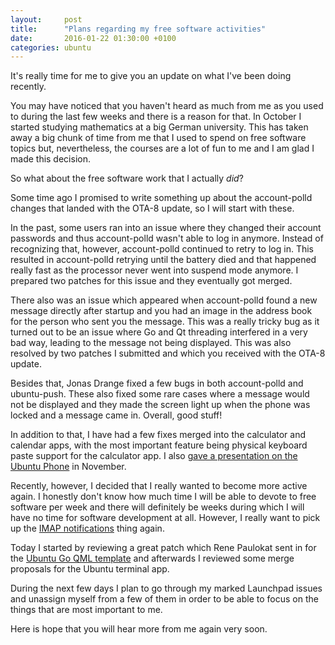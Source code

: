 ```yaml
---
layout:     post
title:      "Plans regarding my free software activities"
date:       2016-01-22 01:30:00 +0100
categories: ubuntu
---
```


It's really time for me to give you an update on what I've been doing recently.

You may have noticed that you haven't heard as much from me as you used to during the last few weeks and there is a reason for that. In October I started studying mathematics at a big German university. This has taken away a big chunk of time from me that I used to spend on free software topics but, nevertheless, the courses are a lot of fun to me and I am glad I made this decision.

So what about the free software work that I actually *did*?

Some time ago I promised to write something up about the account-polld changes that landed with the OTA-8 update, so I will start with these.

In the past, some users ran into an issue where they changed their account passwords and thus account-polld wasn't able to log in anymore. Instead of recognizing that, however, account-polld continued to retry to log in. This resulted in account-polld retrying until the battery died and that happened really fast as the processor never went into suspend mode anymore. I prepared two patches for this issue and they eventually got merged.

There also was an issue which appeared when account-polld found a new message directly after startup and you had an image in the address book for the person who sent you the message. This was a really tricky bug as it turned out to be an issue where Go and Qt threading interfered in a very bad way, leading to the message not being displayed. This was also resolved by two patches I submitted and which you received with the OTA-8 update.

Besides that, Jonas Drange fixed a few bugs in both account-polld and ubuntu-push. These also fixed some rare cases where a message would not be displayed and they made the screen light up when the phone was locked and a message came in. Overall, good stuff!

In addition to that, I have had a few fixes merged into the calculator and calendar apps, with the most important feature being physical keyboard paste support for the calculator app. I also [gave a presentation on the Ubuntu Phone](http://nikwen.github.io/ubuntu/2015/11/08/first-time-talking-at-a-conference.html) in November.

Recently, however, I decided that I really wanted to become more active again. I honestly don't know how much time I will be able to devote to free software per week and there will definitely be weeks during which I will have no time for software development at all. However, I really want to pick up the [IMAP notifications](http://nikwen.github.io/ubuntu/2015/09/17/my-work-on-email-notifications.html) thing again.

Today I started by reviewing a great patch which Rene Paulokat sent in for the [Ubuntu Go QML template](https://github.com/nikwen/ubuntu-go-qml-template) and afterwards I reviewed some merge proposals for the Ubuntu terminal app.

During the next few days I plan to go through my marked Launchpad issues and unassign myself from a few of them in order to be able to focus on the things that are most important to me.

Here is hope that you will hear more from me again very soon.
